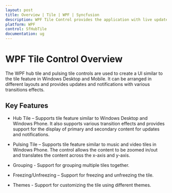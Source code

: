 ```yaml
---
layout: post
title: Overview | Tile | WPF | Syncfusion
description: WPF Tile Control provides the application with live updates and notifications similar to Windows Desktop and Windows Phone.
platform: WPF
control: SfHubTile
documentation: ug
---
```


# WPF Tile Control Overview

The WPF hub tile and pulsing tile controls are used to create a UI similar to the tile feature in Windows Desktop and Mobile. It can be arranged in different layouts and provides updates and notifications with various transitions effects.

## Key Features

* Hub Tile – Supports tile feature similar to Windows Desktop and Windows Phone. It also supports various transition effects and provides support for the display of primary and secondary content for updates and notifications.

* Pulsing Tile – Supports tile feature similar to music and video tiles in Windows Phone. The control allows the content to be zoomed in/out and translates the content across the x-axis and y-axis.
  
* Grouping - Support for grouping multiple tiles together.

* Freezing/Unfreezing – Support for freezing and unfreezing the tile.

* Themes -  Support for customizing the tile using different themes.
